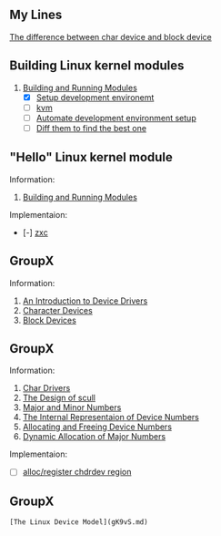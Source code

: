 ## My Lines

[The difference between char device and block device](lines/b18f33328e0f4b26d3a78e7e81b8d9e4427cc43da706e14fae25aebec7581862)

## Building Linux kernel modules
1. [Building and Running Modules](uMc0D.txt)
	- [x] [Setup development environemt](mods/setup/setup.md)
	- [ ] [kvm](NONE)
	- [ ] [Automate development environment setup](mods/setup/setup.sh)
	- [ ] [Diff them to find the best one](NONE)

## "Hello" Linux kernel module
Information:
1. [Building and Running Modules](uMc0D.txt)

Implementaion:
- [-] [zxc](mods/hello/hello.c)

## GroupX

Information:
1. [An Introduction to Device Drivers](M0Bah.md)
2. [Character Devices](M0Bah.md#char-devs)
3. [Block Devices](M0Bah.md#block-devs)

## GroupX

Information:
1. [Char Drivers](Su0UD.md)
2. [The Design of scull](Su0UD.md#scull-design)
3. [Major and Minor Numbers](Su0UD.md#major-minor-nums)
4. [The Internal Representaion of Device Numbers](Su0UD.md#dev-nums-impl)
5. [Allocating and Freeing Device Numbers](Su0UD.md#alloc-free-dev-nums)
6. [Dynamic Allocation of Major Numbers](Su0UD.md#major-nums-dyn-alloc)

Implementaion:
- [ ] [alloc/register chdrdev region](mods/scull/chd1.c#block1)

## GroupX
	[The Linux Device Model](gK9vS.md)

